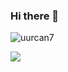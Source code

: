 ### Hi there 👋







<p align="left"> <img src="https://komarev.com/ghpvc/?username=uurcan7&label=Profile%20views&color=c8a2c8&style=flat" alt="uurcan7" /> </p>


![](https://www.diyezuurca.com/images/bg.webp)



